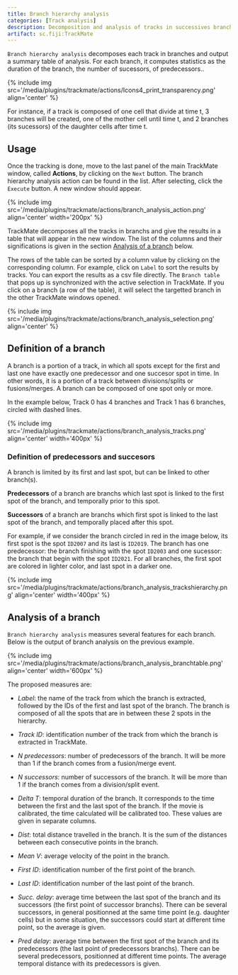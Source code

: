 ```yaml
---
title: Branch hierarchy analysis
categories: [Track analysis]
description: Decomposition and analysis of tracks in successives branches.
artifact: sc.fiji:TrackMate
---
```


`Branch hierarchy analysis` decomposes each track in branches and output a summary table of analysis.
For each branch, it computes statistics as the duration of the branch, the number of sucessors, of predecessors..

{% include img src='/media/plugins/trackmate/actions/Icons4_print_transparency.png' align='center'  %}

For instance, if a track is composed of one cell that divide at time t, 3 branches will be created, one of the mother cell until time t, and 2 branches (its sucessors) of the daughter cells after time t.


## Usage
Once the tracking is done, move to the last panel of the main TrackMate window, called **Actions**, by clicking on the `Next` button.
The branch hierarchy analysis action can be found in the list. 
After selecting, click the `Execute` button.
A new window should appear.

{% include img src='/media/plugins/trackmate/actions/branch_analysis_action.png'  align='center' width='200px' %}

TrackMate decomposes all the tracks in branchs and give the results in a table that will appear in the new window.
The list of the columns and their significations is given in the section [Analysis of a branch](#analysis-of-a-branch) below.

The rows of the table can be sorted by a column value by clicking on the corresponding column.
For example, click on `Label` to sort the results by tracks.
You can export the results as a csv file directly.
The `Branch table` that pops up is synchronized with the active selection in TrackMate. If you click on a branch (a row of the table), it will select the targetted branch in the other TrackMate windows opened.

{% include img src='/media/plugins/trackmate/actions/branch_analysis_selection.png'  align='center' %}


## Definition of a branch

A branch is a portion of a track, in which all spots except for the first and last one have exactly one predecessor and one succesor spot in time.
In other words, it is a portion of a track between divisions/splits or fusions/merges.
A branch can be composed of one spot only or more.

In the example below, Track 0 has 4 branches and Track 1 has 6 branches, circled with dashed lines.

{% include img src='/media/plugins/trackmate/actions/branch_analysis_tracks.png'  align='center' width='400px' %}

### Definition of predecessors and succesors
A branch is limited by its first and last spot, but can be linked to other branch(s).

**Predecessors** of a branch are branchs which last spot is linked to the first spot of the branch, and temporally prior to this spot.

**Successors** of a branch are branchs which first spot is linked to the last spot of the branch, and temporally placed after this spot.

For example, if we consider the branch circled in red in the image below, its first spot is the spot `ID2007` and its last is `ID2019`. The branch has one predecessor: the branch finishing with the spot `ID2003` and one sucessor: the branch that begin with the spot `ID2021`. For all branches, the first spot are colored in lighter color, and last spot in a darker one.

{% include img src='/media/plugins/trackmate/actions/branch_analysis_trackshierarchy.png'  align='center' width='400px' %}


## Analysis of a branch
`Branch hierarchy analysis` measures several features for each branch. Below is the output of branch analysis on the previous example.

{% include img src='/media/plugins/trackmate/actions/branch_analysis_branchtable.png'  align='center' width='600px' %}

The proposed measures are:

- *Label*: the name of the track from which the branch is extracted, followed by the IDs of the first and last spot of the branch. The branch is composed of all the spots that are in between these 2 spots in the hierarchy.

- *Track ID*: identification number of the track from which the branch is extracted in TrackMate.

- *N predecessors*: number of predecessors of the branch. It will be more than 1 if the branch comes from a fusion/merge event.

- *N successors*: number of successors of the branch. It will be more than 1 if the branch comes from a division/split event.

- *Delta T*: temporal duration of the branch. It corresponds to the time between the first and the last spot of the branch. If the movie is calibrated, the time calculated will be calibrated too. These values are given in separate columns.

- *Dist*: total distance travelled in the branch. It is the sum of the distances between each consecutive points in the branch.

- *Mean V*: average velocity of the point in the branch.

- *First ID*: identification number of the first point of the branch.

- *Last ID*: identification number of the last point of the branch.

- *Succ. delay*: average time between the last spot of the branch and its successors (the first point of successor branchs). There can be several successors, in general positionned at the same time point (e.g. daughter cells) but in some situation, the successors could start at different time point, so the average is given.

- *Pred delay*: average time between the first spot of the branch and its predecessors (the last point of predecessors branchs). There can be several predecessors, positionned at different time points. The average temporal distance with its predecessors is given.

